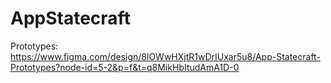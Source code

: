 # AppStatecraft

Prototypes: https://www.figma.com/design/8lOWwHXjtR1wDrIUxar5u8/App-Statecraft-Prototypes?node-id=5-2&p=f&t=q8MikHbItudAmA1D-0
